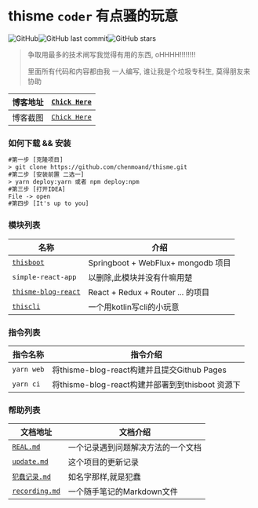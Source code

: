 # thisme ```coder``` 有点骚的玩意

![GitHub](https://img.shields.io/github/license/chenmoand/thisme)![GitHub last commit](https://img.shields.io/github/last-commit/chenmoand/thisme)![GitHub stars](https://img.shields.io/github/stars/chenmoand/thisme)

>  争取用最多的技术闸写我觉得有用的东西, oHHHH!!!!!!!!
>
>  里面所有代码和内容都由我 一人编写,  谁让我是个垃圾专科生, 莫得朋友来协助

| 博客地址 | [```Chick Here```](https://new.brageast.com) |
| :------: | :------------------------------------------: |
| 博客截图 |        [```Chick Here```](./doc/img/)        |


### 如何下载 && 安装

```txt
#第一步 [克隆项目]
> git clone https://github.com/chenmoand/thisme.git 
#第二步 [安装前置 二选一]
> yarn deploy:yarn 或者 npm deploy:npm
#第三步 [打开IDEA]
File -> open
#第四步 [It's up to you]
```

### 模块列表

| 名称                                           | 介绍                               |
| ---------------------------------------------- | ---------------------------------- |
| [```thisboot```](./thisboot)                   | Springboot + WebFlux+ mongodb 项目 |
| ```simple-react-app```   | 以删除,此模块并没有什嘛用楚             |
| [```thisme-blog-react```](./thisme-blog-react) | React + Redux + Router ... 的项目  |
| [```thiscli```](./Ktmd)                           | 一个用kotlin写cli的小玩意          |

###  指令列表

| 指令名称       | 指令介绍                                         |
| -------------- | ------------------------------------------------ |
| ```yarn web``` | 将thisme-blog-react构建并且提交Github Pages      |
| ```yarn ci```  | 将thisme-blog-react构建并部署到到thisboot 资源下 |

###  帮助列表

| 文档地址                 | 文档介绍 |
| ------------------------ | -------- |
| [```REAL.md```](./doc/REAL.md) | 一个记录遇到问题解决方法的一个文档 |
| [```update.md```](./doc/update.md) | 这个项目的更新记录 |
| [```犯蠢记录.md```](./doc/犯蠢记录.md) | 如名字那样,就是犯蠢 |
| [```recording.md```](./doc/recording.md) | 一个随手笔记的Markdown文件 |
